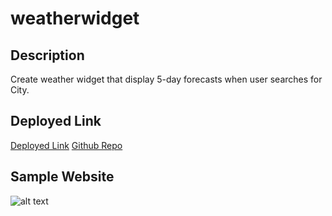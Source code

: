 # weatherwidget

## Description
Create weather widget that display 5-day forecasts when user searches for City.

## Deployed Link
[Deployed Link](https://sithhun.github.io/weatherwidget/)
[Github Repo](https://github.com/SithHun/weatherwidget)

## Sample Website
![alt text](/repos/weatherwidget/assets/images/weather.JPG)
